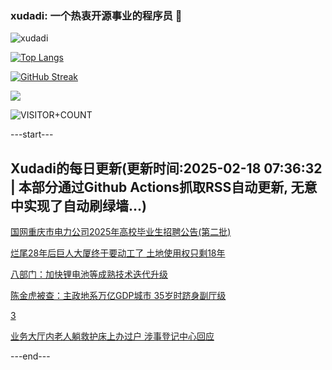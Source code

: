 ### xudadi: 一个热衷开源事业的程序员 👋

![xudadi](https://github-readme-stats-git-masterorgs-github-readme-stats-team.vercel.app/api?username=xudadi)

[![Top Langs](https://github-readme-stats.vercel.app/api/top-langs/?username=xudadi)](https://github.com/anuraghazra/github-readme-stats)

[![GitHub Streak](https://streak-stats.demolab.com?user=xudadi&locale=zh_Hans)](https://git.io/streak-stats)

![](https://raw.githubusercontent.com/xudadi/xudadi/main/assets/github-contribution-grid-snake.svg)

![VISITOR+COUNT](https://komarev.com/ghpvc/?username=xudadi&label=VISITOR+COUNT)


---start---

## Xudadi的每日更新(更新时间:2025-02-18 07:36:32 | 本部分通过Github Actions抓取RSS自动更新, 无意中实现了自动刷绿墙...)

[国网重庆市电力公司2025年高校毕业生招聘公告(第二批)](https://www.gongkaoleida.com/article/2290880)

[烂尾28年后巨人大厦终于要动工了 土地使用权只剩18年](https://m.163.com/news/article/JOKNLJ470512B07B.html)

[八部门：加快锂电池等成熟技术迭代升级](https://m.163.com/news/article/JOK2A3RL0534A4SC.html)

[陈金虎被查：主政地系万亿GDP城市 35岁时跻身副厅级](https://m.163.com/news/article/JOKMMO5405129QAF.html)

[3](https://m.163.com/touch/news/sub/domestic)

[业务大厅内老人躺救护床上办过户 涉事登记中心回应](https://m.163.com/news/article/JOKCRMJQ05561G0D.html)

---end---
